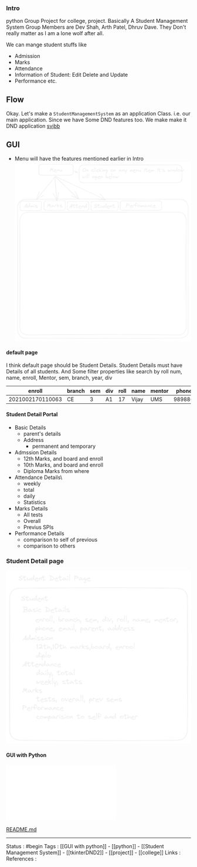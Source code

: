 

### Intro

python Group Project  for college, project.
Basically A Student Management System
Group Members are Dev Shah, Arth Patel, Dhruv Dave. They Don't really matter as I am a lone wolf after all. 

We can mange student stuffs like
- Admission
- Marks
- Attendance
- Information of Student: Edit Delete and Update
- Performance
etc.

## Flow
Okay.
Let's make a ```StudentManagementSystem```  as an application Class. i.e. our main application.
Since we have Some DND features too. We make make it DND application
[svjbb](https://www.google.com)



## GUI

- Menu will have the features mentioned earlier in Intro 
![Pasted image 20230226031430.png](<./attachments/Pasted image 20230226031430.png>)

#### default page

I think default page should be Student Details.
Student Details must have Details of all students.
And Some filter properties
like search by roll num, name, enroll, Mentor, sem, branch, year, div

enroll | branch | sem | div | roll | name | mentor| phone num | email
-|-|-|-|-|-|-|-|-
2021002170110063|CE|3|A1|17|Vijay|UMS|9898864226| vijaysinghkushwaha3737@gmail.com


#### Student Detail Portal
- Basic Details
	- parent's details
	- Address
		- permanent and temporary
- Admssion Details
	- 12th Marks, and board and enroll
	- 10th Marks, and board and enroll
	- Diploma Marks from where
- Attendance Details\
	- weekly
	- total
	- daily
	- Statistics
- Marks Details
	- All tests
	- Overall
	- Previus SPIs
- Performance Details
	- comparison to self of previous
	- comparison to others
### Student Detail page

![Pasted image 20230226151500.png](<./attachments/Pasted image 20230226151500.png>)
#### GUI with Python
![GUI with python](<./GUI with python.md>)

[README.md](<./README.md>)

---
Status : #begin
Tags : [[GUI with python]]  -  [[python]]  -  [[Student Management System]]  -  [[tkinterDND2]]  -  [[project]]  - [[college]]
Links :  
References :



